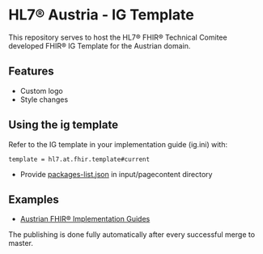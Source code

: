 # HL7® Austria - IG Template

This repository serves to host the HL7® FHIR® Technical Comitee developed FHIR® IG Template for the Austrian domain.

## Features
* Custom logo
* Style changes

## Using the ig template

Refer to the IG template in your implementation guide (ig.ini) with:
```
template = hl7.at.fhir.template#current
```

* Provide [packages-list.json](https://wiki.hl7.org/index.php?title=FHIR_IG_PackageList_doco) in input/pagecontent directory

## Examples
* [Austrian FHIR® Implementation Guides](https://fhir.hl7.at/)

The publishing is done fully automatically after every successful merge to master.
 
